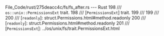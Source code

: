 File_Code/rust/275deacc4c/fs/fs_after.rs --- Rust
198 /// `os::unix::PermissionsExt` trait.                                                                                                                    198 /// [`PermissionsExt`] trait.
199 ///                                                                                                                                                      199 ///
200 /// [`readonly`]: struct.Permissions.html#method.readonly                                                                                                200 /// [`readonly`]: struct.Permissions.html#method.readonly
                                                                                                                                                             201 /// [`PermissionsExt`]: ../os/unix/fs/trait.PermissionsExt.html

